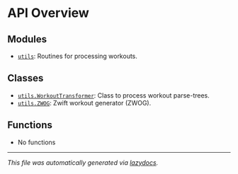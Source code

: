 <!-- markdownlint-disable -->

# API Overview

## Modules

- [`utils`](./utils.md#module-utils): Routines for processing workouts.

## Classes

- [`utils.WorkoutTransformer`](./utils.md#class-workouttransformer): Class to process workout parse-trees.
- [`utils.ZWOG`](./utils.md#class-zwog): Zwift workout generator (ZWOG).

## Functions

- No functions


---

_This file was automatically generated via [lazydocs](https://github.com/ml-tooling/lazydocs)._
